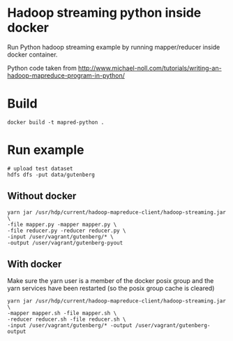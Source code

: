 # Hadoop streaming python inside docker

Run Python hadoop streaming example by running mapper/reducer inside docker container.

Python code taken from http://www.michael-noll.com/tutorials/writing-an-hadoop-mapreduce-program-in-python/

# Build

```
docker build -t mapred-python .
```

# Run example

```
# upload test dataset
hdfs dfs -put data/gutenberg
```

## Without docker

```
yarn jar /usr/hdp/current/hadoop-mapreduce-client/hadoop-streaming.jar \
-file mapper.py -mapper mapper.py \
-file reducer.py -reducer reducer.py \
-input /user/vagrant/gutenberg/* \
-output /user/vagrant/gutenberg-pyout
```

## With docker

Make sure the yarn user is a member of the docker posix group and the yarn services have been restarted (so the posix group cache is cleared)

```
yarn jar /usr/hdp/current/hadoop-mapreduce-client/hadoop-streaming.jar \
-mapper mapper.sh -file mapper.sh \
-reducer reducer.sh -file reducer.sh \
-input /user/vagrant/gutenberg/* -output /user/vagrant/gutenberg-output

```

